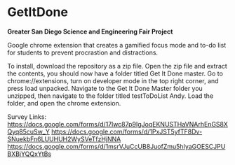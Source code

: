 # GetItDone
**Greater San Diego Science and Engineering Fair Project**


Google chrome extension that creates a gamified focus mode and to-do list for students to prevent procrastion and distractions.

To install, download the repository as a zip file. Open the zip file and extract the contents, you should now have a folder titled Get It Done master.
Go to chrome://extensions, turn on developer mode in the top right corner, and press load unpacked. Navigate to the Get It Done Master folder you unzipped, then navigate to the folder titled testToDoList Andy.
Load the folder, and open the chrome extension.

Survey Links: https://docs.google.com/forms/d/17lwc87p9IgJoqEKNUSTHaVNArhEnGS8XQyq85cuSw_Y
https://docs.google.com/forms/d/1PxJST5yfTF8Dv-SNuekbFn6LUUHUH2WySVeTfzHjNNA
https://docs.google.com/forms/d/1msrVJuCcUB8JuofZmu5hIyaGOESCJPUBXBjYQQxYtBs

